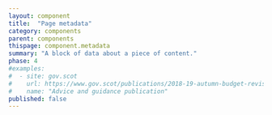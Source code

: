 ```yaml
---
layout: component
title:  "Page metadata"
category: components
parent: components
thispage: component.metadata
summary: "A block of data about a piece of content."
phase: 4
#examples:
#  - site: gov.scot
#    url: https://www.gov.scot/publications/2018-19-autumn-budget-revision-supporting-document/
#    name: "Advice and guidance publication"
published: false
---
```

